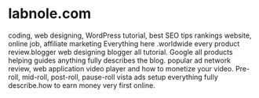 # labnole.com
 coding, web designing, WordPress tutorial, best SEO tips rankings website, online job, affiliate marketing Everything here .worldwide every product review.blogger web designing blogger all tutorial. Google all products helping guides anything fully describes the blog. popular ad network review, web application video player and how to monetize your video. Pre-roll, mid-roll, post-roll, pause-roll vista ads setup everything fully describe.how to earn money very first online.
